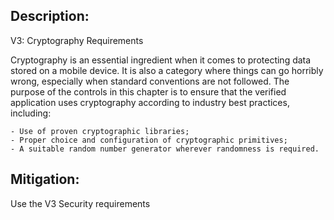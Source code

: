 ## Description:

V3: Cryptography Requirements

Cryptography is an essential ingredient when it comes to protecting data stored on a mobile device. It is also a category where things can go horribly wrong, especially when standard conventions are not followed. The purpose of the controls in this chapter is to ensure that the verified application uses cryptography according to industry best practices, including:

	- Use of proven cryptographic libraries;
	- Proper choice and configuration of cryptographic primitives;
	- A suitable random number generator wherever randomness is required.

## Mitigation:

Use the V3 Security requirements